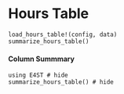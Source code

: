 # Hours Table
```@docs
load_hours_table!(config, data)
summarize_hours_table()
```

#### Column Summmary
```@example
using E4ST # hide
summarize_hours_table() # hide
```